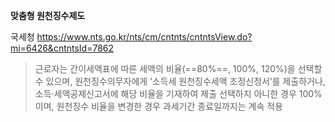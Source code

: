 
**맞춤형 원천징수제도**

국세청 https://www.nts.go.kr/nts/cm/cntnts/cntntsView.do?mi=6426&cntntsId=7862

> 근로자는 간이세액표에 따른 세액의 비율(==80%==, 100%, 120%)을 선택할 수 있으며, 원천징수의무자에게 ‘소득세 원천징수세액 조정신청서’를 제출하거나, 소득·세액공제신고서에 해당 비율을 기재하여 제출
> 선택하지 아니한 경우 100%이며, 원천징수 비율을 변경한 경우 과세기간 종료일까지는 계속 적용

